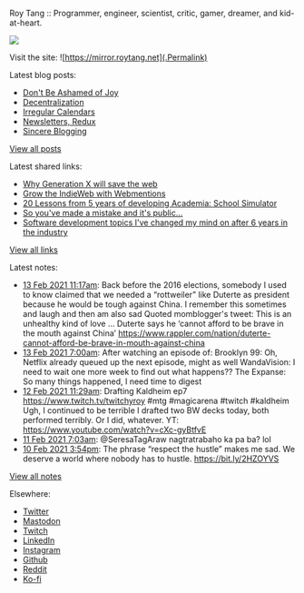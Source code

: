 Roy Tang :: Programmer, engineer, scientist, critic, gamer, dreamer, and kid-at-heart.

![](https://roytang.net/img/profile.jpg)

Visit the site: ![https://mirror.roytang.net](.Permalink)

Latest blog posts:
    

- [Don&#39;t Be Ashamed of Joy](https://mirror.roytang.net/2021/02/dont-be-ashamed-of-joy/)
- [Decentralization](https://mirror.roytang.net/2021/02/decentralization/)
- [Irregular Calendars](https://mirror.roytang.net/2021/02/irregular-calendars/)
- [Newsletters, Redux](https://mirror.roytang.net/2021/02/newsletters-redux/)
- [Sincere Blogging](https://mirror.roytang.net/2021/02/sincere-blogging/)

[View all posts](https://mirror.roytang.net/blog)

Latest shared links:
    

- [Why Generation X will save the web](https://mirror.roytang.net/2021/02/why-generation-x-will-save-the-web/)
- [Grow the IndieWeb with Webmentions](https://mirror.roytang.net/2021/01/grow-the-indieweb-with-webmentions/)
- [20 Lessons from 5 years of developing Academia: School Simulator](https://mirror.roytang.net/2021/01/20-lessons-from-5-years-of-developing-academia-school-simulator/)
- [So you&#39;ve made a mistake and it&#39;s public...](https://mirror.roytang.net/2021/01/so-youve-made-a-mistake-and-its-public/)
- [Software development topics I&#39;ve changed my mind on after 6 years in the industry](https://mirror.roytang.net/2021/01/software-development-topics-ive-changed-my-mind-on-after-6-years-in-the-industry/)

[View all links](https://mirror.roytang.net/links)

Latest notes:
    

- [13 Feb 2021 11:17am](https://mirror.roytang.net/2021/02/1360548734229045255/): Back before the 2016 elections, somebody I used to know claimed that we needed a &ldquo;rottweiler&rdquo; like Duterte as president because he would be tough against China. I remember this sometimes and laugh and then am also sad
Quoted momblogger&#39;s tweet:   This is an unhealthy kind of love &hellip; Duterte says he &lsquo;cannot afford to be brave in the mouth against China&rsquo; https://www.rappler.com/nation/duterte-cannot-afford-be-brave-in-mouth-against-china  
- [13 Feb 2021 7:00am](https://mirror.roytang.net/2021/02/f9e8b66a362f9a61612057f4db10b9cf/): After watching an episode of:
 Brooklyn 99: Oh, Netflix already queued up the next episode, might as well WandaVision: I need to wait one more week to find out what happens?? The Expanse: So many things happened, I need time to digest  
- [12 Feb 2021 11:29am](https://mirror.roytang.net/2021/02/1360189270577844230/): Drafting Kaldheim ep7 https://www.twitch.tv/twitchyroy #mtg #magicarena #twitch #kaldheim
Ugh, I continued to be terrible
I drafted two BW decks today, both performed terribly. Or I did, whatever.
YT: https://www.youtube.com/watch?v=cXc-gyBtfvE
- [11 Feb 2021 7:03am](https://mirror.roytang.net/2021/02/1359759899765317636/): @SeresaTagAraw nagtratrabaho ka pa ba? lol
- [10 Feb 2021 3:54pm](https://mirror.roytang.net/2021/02/1359531216542724097/): The phrase “respect the hustle” makes me sad.
We deserve a world where nobody has to hustle.
https://bit.ly/2HZOYVS

[View all notes](https://mirror.roytang.net/notes)

Elsewhere:

- [Twitter](https://twitter.com/roytang)
- [Mastodon](https://mastodon.technology/@roytang)
- [Twitch](https://twitch.tv/twitchyroy)
- [LinkedIn](https://www.linkedin.com/in/roytang)
- [Instagram](https://instagram.com/roytang0400)
- [Github](https://github.com/roytang)
- [Reddit](https://reddit.com/u/hungryroy)
- [Ko-fi](https://ko-fi.com/roytang)